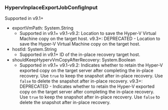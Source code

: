 ### HypervInplaceExportJobConfigInput
Supported in v9.1+

- exportVmPath: System.String
  - Supported in v9.1+
      v9.1-v9.2: Location to save the Hyper-V Virtual Machine copy on the target host.
      v9.3+: DEPRECATED - Location to save the Hyper-V Virtual Machine copy on the target host.
- hostId: System.String
  - Supported in v9.1+
      ID of the in-place recovery target host.
- shouldKeepHypervVmCopyAfterRecovery: System.Boolean
  - Supported in v9.1+
      v9.1-v9.2: Indicates whether to retain the Hyper-V exported copy on the target server after completing the in-place recovery. Use `true` to keep the snapshot after in-place recovery. Use `false` to delete the snapshot after in-place recovery.
      v9.3+: DEPRECATED - Indicates whether to retain the Hyper-V exported copy on the target server after completing the in-place recovery. Use `true` to keep the snapshot after in-place recovery. Use `false` to delete the snapshot after in-place recovery.
